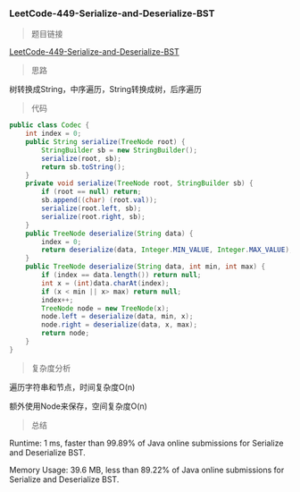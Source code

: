 ### LeetCode-449-Serialize-and-Deserialize-BST

> 题目链接

[LeetCode-449-Serialize-and-Deserialize-BST](https://leetcode.com/problems/serialize-and-deserialize-bst/)

> 思路

树转换成String，中序遍历，String转换成树，后序遍历

> 代码

```java
public class Codec {
    int index = 0;
    public String serialize(TreeNode root) {   
        StringBuilder sb = new StringBuilder();
        serialize(root, sb);
        return sb.toString();
    }
    private void serialize(TreeNode root, StringBuilder sb) {
        if (root == null) return;
        sb.append((char) (root.val));
        serialize(root.left, sb);
        serialize(root.right, sb);
    }
    public TreeNode deserialize(String data) {
        index = 0;
        return deserialize(data, Integer.MIN_VALUE, Integer.MAX_VALUE);
    }
    public TreeNode deserialize(String data, int min, int max) {
        if (index == data.length()) return null;
        int x = (int)data.charAt(index);
        if (x < min || x> max) return null;
        index++;
        TreeNode node = new TreeNode(x);
        node.left = deserialize(data, min, x);
        node.right = deserialize(data, x, max);
        return node;
    }
}
```

> 复杂度分析

遍历字符串和节点，时间复杂度O(n)

额外使用Node来保存，空间复杂度O(n)

> 总结

Runtime: 1 ms, faster than 99.89% of Java online submissions for Serialize and Deserialize BST.

Memory Usage: 39.6 MB, less than 89.22% of Java online submissions for Serialize and Deserialize BST.
